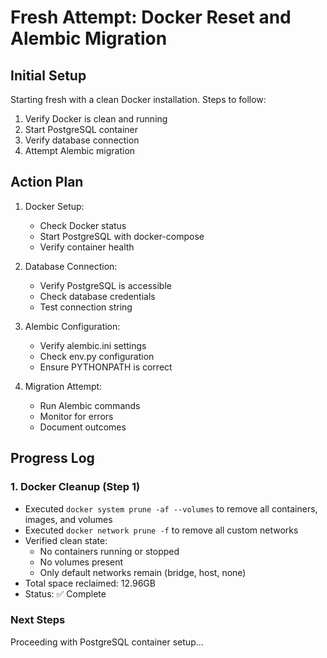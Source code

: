 # Fresh Attempt: Docker Reset and Alembic Migration

## Initial Setup

Starting fresh with a clean Docker installation. Steps to follow:

1. Verify Docker is clean and running
2. Start PostgreSQL container
3. Verify database connection
4. Attempt Alembic migration

## Action Plan

1. Docker Setup:
   - Check Docker status
   - Start PostgreSQL with docker-compose
   - Verify container health

2. Database Connection:
   - Verify PostgreSQL is accessible
   - Check database credentials
   - Test connection string

3. Alembic Configuration:
   - Verify alembic.ini settings
   - Check env.py configuration
   - Ensure PYTHONPATH is correct

4. Migration Attempt:
   - Run Alembic commands
   - Monitor for errors
   - Document outcomes

## Progress Log

### 1. Docker Cleanup (Step 1)
- Executed `docker system prune -af --volumes` to remove all containers, images, and volumes
- Executed `docker network prune -f` to remove all custom networks
- Verified clean state:
  - No containers running or stopped
  - No volumes present
  - Only default networks remain (bridge, host, none)
- Total space reclaimed: 12.96GB
- Status: ✅ Complete

### Next Steps
Proceeding with PostgreSQL container setup... 